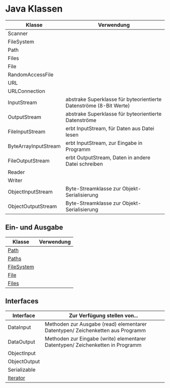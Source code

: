 # Java Klassen

| Klasse | Verwendung |
|--------|------------|
| Scanner |           |
| FileSystem |        |
| Path       |        |
| Files      |        |
| File       |        |
| RandomAccessFile |  |
| URL              |  |
| URLConnection    |  |
| InputStream      | abstrake Superklasse für byteorientierte Datenströme (8-Bit Werte) |
| OutputStream     | abstrake Superklasse für byteorientierte Datenströme |
| FileInputStream  | erbt InputStream, für Daten aus Datei lesen |
| ByteArrayInputStream | erbt InputStream, zur Eingabe in Programm |
| FileOutputStream | erbt OutputStream, Daten in andere Datei schreiben |
| Reader           |  |
| Writer           |  |
| ObjectInputStream | Byte-Streamklasse zur Objekt-Serialisierung |
| ObjectOutputStream | Byte-Streamklasse zur Objekt-Serialisierung |

## Ein- und Ausgabe

| Klasse                                                                                | Verwendung      |
|---------------------------------------------------------------------------------------|-----------------|
| [Path](https://docs.oracle.com/javase/8/docs/api/java/nio/file/Path.html)             |                 |
| [Paths](https://docs.oracle.com/javase/7/docs/api/java/nio/file/Paths.html)           |                 |
| [FileSystem](https://docs.oracle.com/javase/8/docs/api/java/nio/file/FileSystem.html) |                 |
| [File](https://docs.oracle.com/javase/7/docs/api/java/io/File.html)                   |                 |
| [Files](https://docs.oracle.com/javase/7/docs/api/java/nio/file/Files.html)           |                 |

## Interfaces

| Interface  | Zur Verfügung stellen von...                                        |
|------------|---------------------------------------------------------------------|
| DataInput  | Methoden zur Ausgabe (read) elementarer Datentypen/ Zeichenketten aus Programm    |
| DataOutput | Methoden zur Eingabe (write) elementarer Datentypen/ Zeichenketten in Programm  |
| ObjectInput | |
| ObjectOutput | |
| Serializable | |
| [Iterator](https://docs.oracle.com/javase/8/docs/api/java/util/Iterator.html) |                |
